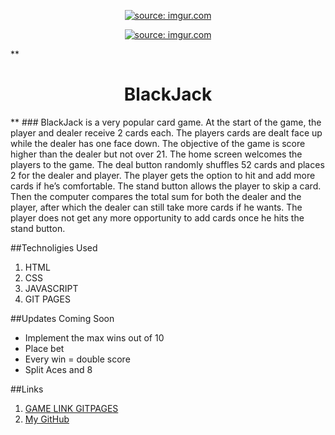 <p align="center" width="100%">
  <a href="https://imgur.com/TxcdurY"><img src="https://i.imgur.com/TxcdurY.png" title="source: imgur.com" /></a>
</p>
<p align="center" width="100%">
<a href="https://imgur.com/tfHxtaA"><img src="https://i.imgur.com/tfHxtaA.png" title="source: imgur.com" /></a>
</p>
**<h1 align = center >BlackJack</h1>**
### BlackJack is a very popular card game. At the start of the game, the player and dealer receive 2 cards each. The players cards are dealt face up while the dealer has one face down. The objective of the game is score higher than the dealer but not over 21.
The home screen welcomes the players to the game. The deal button randomly shuffles 52 cards and places 2 for the dealer and player. The player gets the option to hit and add more cards if he’s comfortable. The stand button allows the player to skip a card. Then the computer compares the total sum for both the dealer and the player, after which the dealer can still take more cards if he wants. The player does not get any more opportunity to add cards once he hits the stand button.

##Technoligies Used
1. HTML
2. CSS
3. JAVASCRIPT
4. GIT PAGES

##Updates Coming Soon
- Implement the max wins out of 10
- Place bet
- Every win = double score
- Split Aces and 8

##Links
1. [GAME LINK GITPAGES](https://venessagomes.github.io/BlackJack/)
2. [My GitHub](https://github.com/Venessagomes/BlackJack)
